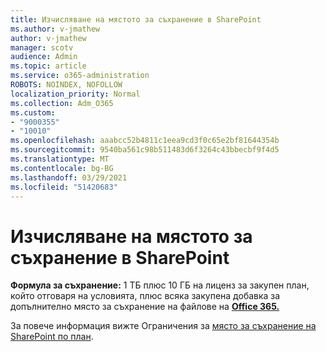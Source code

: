 ```yaml
---
title: Изчисляване на мястото за съхранение в SharePoint
ms.author: v-jmathew
author: v-jmathew
manager: scotv
audience: Admin
ms.topic: article
ms.service: o365-administration
ROBOTS: NOINDEX, NOFOLLOW
localization_priority: Normal
ms.collection: Adm_O365
ms.custom:
- "9000355"
- "10010"
ms.openlocfilehash: aaabcc52b4811c1eea9cd3f0c65e2bf81644354b
ms.sourcegitcommit: 9540ba561c98b511483d6f3264c43bbecbf9f4d5
ms.translationtype: MT
ms.contentlocale: bg-BG
ms.lasthandoff: 03/29/2021
ms.locfileid: "51420683"
---
```

# <a name="calculate-sharepoint-storage"></a>Изчисляване на мястото за съхранение в SharePoint

**Формула за съхранение:** 1 ТБ плюс [](https://docs.microsoft.com/microsoft-365/commerce/add-storage-space) 10 ГБ на лиценз за закупен план, който отговаря на условията, плюс всяка закупена добавка за допълнително място за съхранение на файлове на **[Office 365.](https://docs.microsoft.com/microsoft-365/commerce/add-storage-space)**

За повече информация вижте Ограничения за [място за съхранение на SharePoint по план](https://docs.microsoft.com/office365/servicedescriptions/sharepoint-online-service-description/sharepoint-online-limits).
